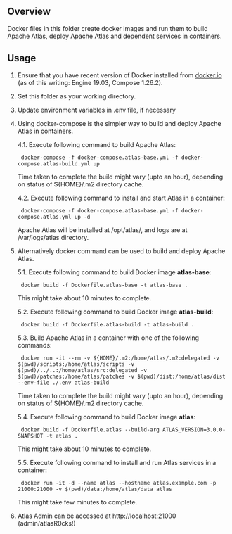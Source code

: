 <!---
Licensed to the Apache Software Foundation (ASF) under one
or more contributor license agreements.  See the NOTICE file
distributed with this work for additional information
regarding copyright ownership.  The ASF licenses this file
to you under the Apache License, Version 2.0 (the
"License"); you may not use this file except in compliance
with the License.  You may obtain a copy of the License at

  http://www.apache.org/licenses/LICENSE-2.0

Unless required by applicable law or agreed to in writing,
software distributed under the License is distributed on an
"AS IS" BASIS, WITHOUT WARRANTIES OR CONDITIONS OF ANY
KIND, either express or implied.  See the License for the
specific language governing permissions and limitations
under the License.
-->

## Overview

Docker files in this folder create docker images and run them to build Apache Atlas, deploy Apache Atlas and dependent services in containers.

## Usage

1. Ensure that you have recent version of Docker installed from [docker.io](http://www.docker.io) (as of this writing: Engine 19.03, Compose 1.26.2).

2. Set this folder as your working directory.

3. Update environment variables in .env file, if necessary

4. Using docker-compose is the simpler way to build and deploy Apache Atlas in containers.

   4.1. Execute following command to build Apache Atlas:

        docker-compose -f docker-compose.atlas-base.yml -f docker-compose.atlas-build.yml up

   Time taken to complete the build might vary (upto an hour), depending on status of ${HOME}/.m2 directory cache.

   4.2. Execute following command to install and start Atlas in a container:

        docker-compose -f docker-compose.atlas-base.yml -f docker-compose.atlas.yml up -d

   Apache Atlas will be installed at /opt/atlas/, and logs are at /var/logs/atlas directory.

5. Alternatively docker command can be used to build and deploy Apache Atlas.

   5.1. Execute following command to build Docker image **atlas-base**:

        docker build -f Dockerfile.atlas-base -t atlas-base .

   This might take about 10 minutes to complete.

   5.2. Execute following command to build Docker image **atlas-build**:

        docker build -f Dockerfile.atlas-build -t atlas-build .

   5.3. Build Apache Atlas in a container with one of the following commands:

        docker run -it --rm -v ${HOME}/.m2:/home/atlas/.m2:delegated -v $(pwd)/scripts:/home/atlas/scripts -v $(pwd)/../..:/home/atlas/src:delegated -v $(pwd)/patches:/home/atlas/patches -v $(pwd)/dist:/home/atlas/dist --env-file ./.env atlas-build

   Time taken to complete the build might vary (upto an hour), depending on status of ${HOME}/.m2 directory cache.

   5.4. Execute following command to build Docker image **atlas**:

        docker build -f Dockerfile.atlas --build-arg ATLAS_VERSION=3.0.0-SNAPSHOT -t atlas .

   This might take about 10 minutes to complete.

   5.5. Execute following command to install and run Atlas services in a container:

        docker run -it -d --name atlas --hostname atlas.example.com -p 21000:21000 -v $(pwd)/data:/home/atlas/data atlas

   This might take few minutes to complete.

6. Atlas Admin can be accessed at http://localhost:21000 (admin/atlasR0cks!)
